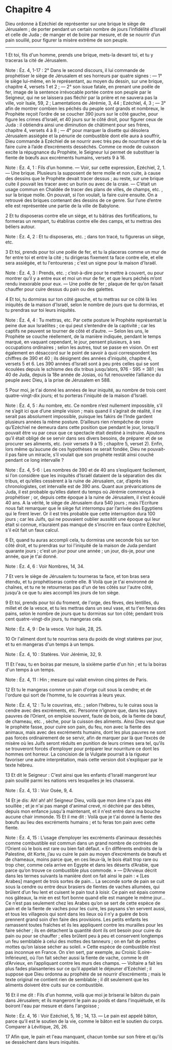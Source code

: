 # Chapitre 4

Dieu ordonne à Ezéchiel de représenter sur une brique le siège de Jérusalem ; de porter pendant un certain nombre de jours l’infidélité d’Israël et celle de Juda ; de manger et de boire par mesure, et de se nourrir d’un pain souillé, pour figurer la misère extrême de son peuple.

***

1 Et toi, fils d'un homme, prends une brique, mets-la devant toi, et tu y traceras la cité de Jérusalem.

<span class="bible-note">Note : </span> Éz. 4, 1-17 : 2° Dans le second discours, il lui commande de prophétiser le siège de Jérusalem et ses horreurs par quatre signes : ― 1° le siège lui-même, en le représentant, au moyen du dessin, sur une brique, chapitre 4, versets 1 et 2 ; ― 2° son issue fatale, en prenant une poêle de fer, image de la sentence irrévocable portée contre son peuple par le Seigneur, qui ne se laissera pas fléchir par la prière et ne sauvera pas la ville, voir Isaïe, 59, 2 ; Lamentations de Jérémie, 3, 44 ; Ezéchiel, 4, 3 ; ― 3° afin de montrer combien les péchés du peuple sont grands et nombreux, le Prophète reçoit l’ordre de se coucher 390 jours sur le côté gauche, pour figure les crimes d’Israël, et 40 jours sur le côté droit, pour figurer ceux de Juda : il obtiendra ainsi une diminution de châtiment pour ses frères, chapitre 4, versets 4 à 8 ; ― 4° pour marquer la disette qui désolera Jérusalem assiégée et la pénurie de combustible dont elle aura à souffrir, Dieu commande à Ezéchiel de se nourrir avec très peu de
nourriture et de la faire cuire à l’aide d’excréments desséchés. Comme ce mode de cuisson excite la répugnance du Prophète, le Seigneur lui permet de substituer la fiente de bœufs aux excréments humains, versets 9 à 16.

<span class="bible-note">Note : </span> Éz. 4, 1 : Fils d’un homme. ― Voir, sur cette expression, Ezéchiel, 2, 1. ― Une brique. Plusieurs la supposent de terre molle et non cuite, à cause des dessins que le Prophète devait tracer dessus ; au reste, sur une brique cuite il pouvait les tracer avec un burin ou avec de la craie. ― C’était un usage commun en Chaldée de tracer des plans de villes, de champs, etc. , sur la brique molle. On pouvait, si l’on voulait, la faire cuire ensuite. On a retrouvé des briques contenant des dessins de ce genre. Sur l’une d’entre elle est représentée une partie de la ville de Babylone.

2 Et tu disposeras contre elle un siège, et tu bâtiras des fortifications, tu formeras un rempart, tu établiras contre elle des camps, et tu mettras des béliers autour.

<span class="bible-note">Note : </span> Éz. 4, 2 : Et tu disposeras, etc. ; dans ton tracé, tu figureras un siège, etc.

3 Et toi, prends pour toi une poêle de fer, et tu la placeras comme un mur de fer entre toi et entre la cité ; tu dirigeras fixement ta face contre elle, et elle sera assiégée, et tu l'entoureras ; c'est un signe pour la maison d'Israël.

<span class="bible-note">Note : </span> Éz. 4, 3 : Prends, etc. ; c’est-à-dire pour te mettre à couvert, ou pour montrer qu’il y a entre eux et moi un mur de fer, et que leurs péchés m’ont rendu inexorable pour eux. ― Une poêle de fer ; plaque de fer qu’on faisait chauffer pour cuire dessus du pain ou des galettes.


4 Et toi, tu dormiras sur ton côté gauche, et tu mettras sur ce côté là les iniquités de la maison d'Israël, selon le nombre de jours que tu dormiras, et tu prendras sur toi leurs iniquités.

<span class="bible-note">Note : </span> Éz. 4, 4 : Tu mettras, etc. Par cette posture le Prophète représentait la peine due aux Israélites ; ce qui peut s’entendre de la captivité ; car les captifs ne peuvent se tourner de côté et d’autre. ― Selon les uns, le Prophète se couche réellement, de la manière indiquée, pendant le temps marqué, en vaquant cependant, le jour, pensent plusieurs, à ses occupations ordinaires ; selon les autres, tout se passe en vision. On est également en désaccord sur le point de savoir à quoi correspondent les chiffres de 390 et 40 ; ils désignent des années d’iniquité, chapitre 4, versets 5 et 6. Les 390 années d’Israël sont à peu près celles qui se sont écoulées depuis le schisme des dix tribus jusqu’alors, 976 - 595 = 381 ; les 40 de Juda, depuis la 18e année de Josias, où fut renouvelée l’alliance du peuple avec Dieu, à la prise de Jérusalem en 588.

5 Pour moi, je t'ai donné les années de leur iniquité, au nombre de trois cent quatre-vingt-dix jours; et tu porteras l'iniquité de la maison d'Israël.

<span class="bible-note">Note : </span> Éz. 4, 5 : Au nombre, etc. Ce nombre n’est nullement impossible, s’il ne s’agit ici que d’une simple vision ; mais quand il s’agirait de réalité, il ne serait pas absolument impossible, puisque les fakirs de l’Inde gardent plusieurs années la même posture. D’ailleurs rien n’empêche de croire qu’Ezéchiel ne demeura dans cette position que pendant le jour, lorsqu’il pouvait être vu par ceux que ce spectacle était destiné à instruire. Ajoutons qu’il était obligé de se servir dans ses divers besoins, de préparer et de se procurer ses aliments, etc. (voir versets 9 à 15 ; chapitre 5, verset 2). Enfin, lors même qu’aucune de ces hypothèses ne serait fondée, Dieu ne pouvait-il pas faire un miracle, s’il voulait que son prophète restât ainsi couché pendant ce long intervalle ?

<span class="bible-note">Note : </span> Éz. 4, 5-6 : Les nombres de 390 et de 40 ans s’expliquent facilement, si l’on considère que les iniquités d’Israël dataient de la séparation des dix tribus, et qu’elles cessèrent à la ruine de Jérusalem, car, d’après les chronologistes, cet intervalle est de 390 ans. Quant aux prévarications de Juda, il est probable qu’elles datent du temps où Jérémie commença à prophétiser ; or, depuis cette époque à la ruine de Jérusalem, il s’est écoulé 40 ans. A la vérité, le siège de Jérusalem dura 540 jours ; mais l’Ecriture nous fait remarquer que le siège fut interrompu par l’arrivée des Egyptiens qui le firent lever. Or il est très probable que cette interruption dura 100 jours ; car les Juifs, qui ne pouvaient oublier aussitôt une époque qui leur était si connue, n’auraient pas manqué de s’inscrire en faux contre Ezéchiel, s’il eût fait un faux calcul.

6 Et, quand tu auras accompli cela, tu dormiras une seconde fois sur ton côté droit, et tu prendras sur toi l'iniquité de la maison de Juda pendant quarante jours ; c'est un jour pour une année ; un jour, dis-je, pour une année, que je t'ai donné.

<span class="bible-note">Note : </span> Éz. 4, 6 : Voir Nombres, 14, 34.

7 Et vers le siège de Jérusalem tu tourneras ta face, et ton bras sera étendu, et tu prophétiseras contre elle. 8 Voilà que je t'ai environné de chaînes, et tu ne te retourneras pas d'un de tes côtés sur l'autre côté, jusqu'à ce que tu aies accompli les jours de ton siège.


9 Et toi, prends pour toi du froment, de l'orge, des fèves, des lentilles, du millet et de la vesce, et tu les mettras dans un seul vase, et tu t'en feras des pains, selon le nombre de jours que tu dormiras sur ton côté; pendant trois cent quatre-vingt-dix jours, tu mangeras cela.

<span class="bible-note">Note : </span> Éz. 4, 9 : De la vesce. Voir Isaïe, 28, 25.


10 Or l'aliment dont tu te nourriras sera du poids de vingt statères par jour, et tu en mangeras d'un temps à un temps.

<span class="bible-note">Note : </span> Éz. 4, 10 : Statères. Voir Jérémie, 32, 9.

11 Et l'eau, tu en boiras par mesure, la sixième partie d'un hin ; et tu la boiras d'un temps à un temps.

<span class="bible-note">Note : </span> Éz. 4, 11 : Hin ; mesure qui valait environ cinq pintes de Paris.


12 Et tu le mangeras comme un pain d'orge cuit sous la cendre; et de l'ordure qui sort de l'homme, tu le couvriras à leurs yeux.

<span class="bible-note">Note : </span> Éz. 4, 12 : Tu le couvriras, etc. ; selon l’hébreu, tu le cuiras sous la cendre avec des excréments, etc. Personne n’ignore que, dans les pays pauvres de l’Orient, on emploie souvent, faute de bois, de la fiente de bœuf, de chameau, etc. , sèche, pour la cuisson des aliments. Ainsi Dieu veut que le prophète fasse, pour cuire son pain, du feu, non avec la fiente des animaux, mais avec des excréments humains, dont les plus pauvres ne sont pas forcés ordinairement de se servir, afin de marquer par là que l’excès de misère où les Juifs seront réduits en punition de leurs crimes sera tel, qu’ils se trouveront forcés d’employer pour préparer leur nourriture ce dont les hommes ont horreur. La concision de la Vulgate pourrait à la rigueur favoriser une autre interprétation, mais cette version doit s’expliquer par le texte hébreu.

13 Et dit le Seigneur : C'est ainsi que les enfants d'Israël mangeront leur pain souillé parmi les nations vers lesquelles je les chasserai.

<span class="bible-note">Note : </span> Éz. 4, 13 : Voir Osée, 9, 4.

14 Et je dis: Ah! ah! ah! Seigneur Dieu, voilà que mon âme n'a pas été souillée ; et je n'ai pas mangé d'animal crevé, ni déchiré par des bêtes, depuis mon enfance jusqu'à maintenant, et il n'est entré dans ma bouche aucune chair immonde. 15 Et il me dit : Voilà que je t'ai donné la fiente des bœufs au lieu des excréments humains ; et tu feras ton pain avec cette fiente.

<span class="bible-note">Note : </span> Éz. 4, 15 : L’usage d’employer les excréments d’animaux desséchés comme combustible est commun dans un grand nombre de contrées de l’Orient où le bois est rare ou bien fait défaut. « En différents endroits de la Palestine, dit Korte, j’au vu cuire le pain au moyen d’excréments de bœufs et de chameaux, moins parce que, en ces lieux-là, le bois était trop rare ou trop cher, comme cela arrive en Egypte et dans les déserts d’Arabie, que parce qu’on trouve ce combustible plus commode. » ― D’Arvieux décrit dans les termes suivants la manière dont on fait ainsi le pain : « [Les Arabes] mangent de trois sortes de pain… La seconde sorte de pain se cuit sous la cendre ou entre deux brasiers de fientes de vaches allumées, qui brûlent d’un feu lent et cuisent le pain tout à loisir. Ce pain est épais comme nos gâteaux, la mie en est fort bonne quand elle est mangée le même jour… Ce n’est pas seulement chez les Arabes qu’on se sert de cette espèce de pain et de la fiente de vaches pour les cuire, les paysans s’en
servent aussi, et tous les villageois qui sont dans les lieux où il n’y a guère de bois prennent grand soin d’en faire des provisions. Les petits enfants les ramassent toutes fraîches et ils les appliquent contre les murailles pour les faire sécher ; ils en détachent la quantité dont ils ont besoin pour cuire du pain ou pour se chauffer ; elles brûlent peu à peu et conservent longtemps un feu semblable à celui des mottes des tanneurs ; on en fait de petites mottes qu’on laisse sécher au soleil. » Cette espèce de combustible n’est pas inconnue en France. On s’en sert, par exemple, au Croisic (Loire-Inférieure), où l’on fait sécher aussi la fiente de vache, comme le dit d’Arvieux, en l’appliquant contre les murs des champs. ― Voltaire a fait les plus fades plaisanteries sur ce qu’il appelait le déjeuner d’Ezéchiel ; il suppose que Dieu ordonna au prophète de se nourrir d’excréments ; mais le texte original ne contient rien de semblable ; il dit seulement que les aliments doivent être cuits sur ce combustible.


16 Et il me dit : Fils d'un homme, voilà que moi je briserai le bâton du pain dans Jérusalem; et ils mangeront le pain au poids et dans l'inquiétude, et ils boiront l'eau par mesure et dans l'angoisse ;

<span class="bible-note">Note : </span> Éz. 4, 16 : Voir Ezéchiel, 5, 16 ; 14, 13. ― Le pain est appelé bâton, parce qu’il est le soutien de la vie, comme le bâton est le soutien du corps. Comparer à Lévitique, 26, 26.

17 Afin que, le pain et l'eau manquant, chacun tombe sur son frère et qu'ils se dessèchent dans leurs iniquités.

